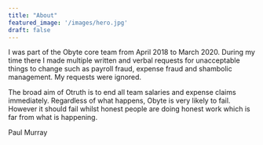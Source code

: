 ```yaml
---
title: "About"
featured_image: '/images/hero.jpg'
draft: false
---
```



I was part of the Obyte core team from April 2018 to March 2020. During my time there I made multiple written and verbal requests for unacceptable things to change such as payroll fraud, expense fraud and shambolic management. My requests were ignored.

The broad aim of Otruth is to end all team salaries and expense claims immediately. Regardless of what happens, Obyte is very likely to fail. However it should fail whilst honest people are doing honest work which is far from what is happening.

Paul Murray



